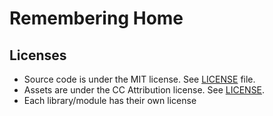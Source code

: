 # Remembering Home

## Licenses

* Source code is under the MIT license. See [LICENSE](LICENSE) file.
* Assets are under the CC Attribution license. See [LICENSE](src/assets/data/LICENSE).
* Each library/module has their own license
